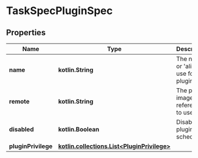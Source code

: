 
# TaskSpecPluginSpec

## Properties
Name | Type | Description | Notes
------------ | ------------- | ------------- | -------------
**name** | **kotlin.String** | The name or &#39;alias&#39; to use for the plugin. |  [optional]
**remote** | **kotlin.String** | The plugin image reference to use. |  [optional]
**disabled** | **kotlin.Boolean** | Disable the plugin once scheduled. |  [optional]
**pluginPrivilege** | [**kotlin.collections.List&lt;PluginPrivilege&gt;**](PluginPrivilege.md) |  |  [optional]



